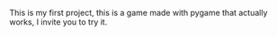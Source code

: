 This is my first project, this is a game made with pygame that actually works, I invite you to try it.
